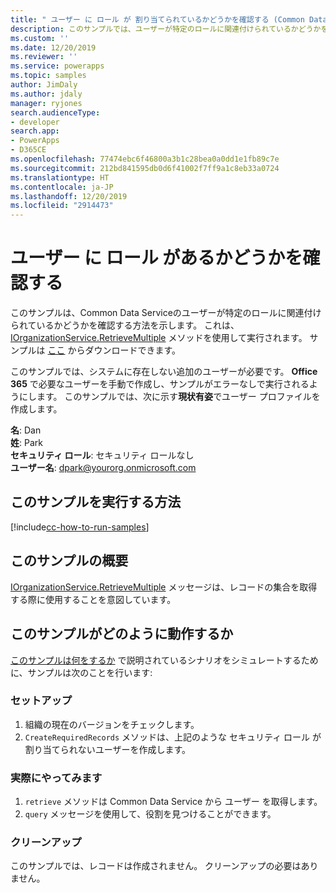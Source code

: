 ```yaml
---
title: " ユーザー に ロール が 割り当てられているかどうかを確認する (Common Data Service) | Microsoft Docs"
description: このサンプルでは、ユーザーが特定のロールに関連付けられているかどうかを確認する方法を説明します。
ms.custom: ''
ms.date: 12/20/2019
ms.reviewer: ''
ms.service: powerapps
ms.topic: samples
author: JimDaly
ms.author: jdaly
manager: ryjones
search.audienceType:
- developer
search.app:
- PowerApps
- D365CE
ms.openlocfilehash: 77474ebc6f46800a3b1c28bea0a0dd1e1fb89c7e
ms.sourcegitcommit: 212bd841595db0d6f41002f7ff9a1c8eb33a0724
ms.translationtype: HT
ms.contentlocale: ja-JP
ms.lasthandoff: 12/20/2019
ms.locfileid: "2914473"
---
```

# <a name="determine-whether-a-user-has-a-role"></a>ユーザー に ロール があるかどうかを確認する

このサンプルは、Common Data Serviceのユーザーが特定のロールに関連付けられているかどうかを確認する方法を示します。 これは、[IOrganizationService.RetrieveMultiple](https://docs.microsoft.com/dotnet/api/microsoft.xrm.sdk.iorganizationservice.retrievemultiple?view=dynamics-general-ce-9) メソッドを使用して実行されます。  サンプルは [ここ](https://github.com/microsoft/PowerApps-Samples/tree/master/cds/orgsvc/C%23/DetermineWhetherUserHasRole) からダウンロードできます。

このサンプルでは、システムに存在しない追加のユーザーが必要です。 **Office 365** で必要なユーザーを手動で作成し、サンプルがエラーなしで実行されるようにします。 このサンプルでは、次に示す**現状有姿**でユーザー プロファイルを作成します。 

**名**: Dan<br/>
**姓**: Park<br/>
**セキュリティ ロール**: セキュリティ ロールなし<br/>
**ユーザー名**: dpark@yourorg.onmicrosoft.com<br/>

## <a name="how-to-run-this-sample"></a>このサンプルを実行する方法

[!include[cc-how-to-run-samples](../../includes/cc-how-to-run-samples.md)]

## <a name="what-this-sample-does"></a>このサンプルの概要

[IOrganizationService.RetrieveMultiple](https://docs.microsoft.com/dotnet/api/microsoft.xrm.sdk.iorganizationservice.retrievemultiple?view=dynamics-general-ce-9) メッセージは、レコードの集合を取得する際に使用することを意図しています。

## <a name="how-this-sample-works"></a>このサンプルがどのように動作するか

[このサンプルは何をするか](#what-this-sample-does) で説明されているシナリオをシミュレートするために、サンプルは次のことを行います:

### <a name="setup"></a>セットアップ

1. 組織の現在のバージョンをチェックします。
2. `CreateRequiredRecords` メソッドは、上記のような セキュリティ ロール が割り当てられないユーザーを作成します。

### <a name="demonstrate"></a>実際にやってみます

1. `retrieve` メソッドは Common Data Service から ユーザー を取得します。
2. `query` メッセージを使用して、役割を見つけることができます。

### <a name="clean-up"></a>クリーンアップ

このサンプルでは、レコードは作成されません。 クリーンアップの必要はありません。
